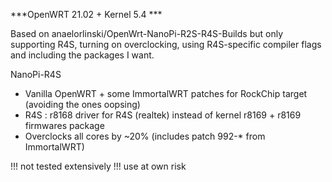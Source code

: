 ***OpenWRT 21.02 + Kernel 5.4 ***

Based on anaelorlinski/OpenWrt-NanoPi-R2S-R4S-Builds but only supporting R4S, turning on overclocking, using R4S-specific compiler flags and including the packages I want.

 NanoPi-R4S 

* Vanilla OpenWRT + some ImmortalWRT patches for RockChip target (avoiding the ones oopsing)
* R4S : r8168 driver for R4S (realtek) instead of kernel r8169 + r8169 firmwares package
* Overclocks all cores by ~20% (includes patch 992-* from ImmortalWRT)

!!! not tested extensively !!! use at own risk
